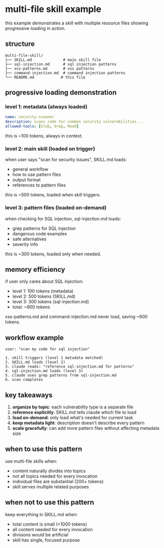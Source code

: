 # multi-file skill example

this example demonstrates a skill with multiple resource files showing progressive loading in action.

## structure

```
multi-file-skill/
├── SKILL.md              # main skill file
├── sql-injection.md      # sql injection patterns
├── xss-patterns.md       # xss patterns
├── command-injection.md  # command injection patterns
└── README.md            # this file
```

## progressive loading demonstration

### level 1: metadata (always loaded)

```yaml
name: security-scanner
description: scans code for common security vulnerabilities...
allowed-tools: [Glob, Grep, Read]
```

this is ~100 tokens, always in context.

### level 2: main skill (loaded on trigger)

when user says "scan for security issues", SKILL.md loads:
- general workflow
- how to use pattern files
- output format
- references to pattern files

this is ~500 tokens, loaded when skill triggers.

### level 3: pattern files (loaded on-demand)

when checking for SQL injection, sql-injection.md loads:
- grep patterns for SQL injection
- dangerous code examples
- safe alternatives
- severity info

this is ~300 tokens, loaded only when needed.

## memory efficiency

if user only cares about SQL injection:
- level 1: 100 tokens (metadata)
- level 2: 500 tokens (SKILL.md)
- level 3: 300 tokens (sql-injection.md)
- total: ~900 tokens

xss-patterns.md and command-injection.md never load, saving ~600 tokens.

## workflow example

```
user: "scan my code for sql injection"

1. skill triggers (level 1 metadata matched)
2. SKILL.md loads (level 2)
3. claude reads: "reference sql-injection.md for patterns"
4. sql-injection.md loads (level 3)
5. claude uses grep patterns from sql-injection.md
6. scan completes
```

## key takeaways

1. **organize by topic**: each vulnerability type is a separate file
2. **reference explicitly**: SKILL.md tells claude which file to load
3. **load on-demand**: only load what's needed for current task
4. **keep metadata light**: description doesn't describe every pattern
5. **scale gracefully**: can add more pattern files without affecting metadata size

## when to use this pattern

use multi-file skills when:
- content naturally divides into topics
- not all topics needed for every invocation
- individual files are substantial (200+ tokens)
- skill serves multiple related purposes

## when not to use this pattern

keep everything in SKILL.md when:
- total content is small (<1000 tokens)
- all content needed for every invocation
- divisions would be artificial
- skill has single, focused purpose
